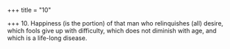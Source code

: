 +++
title = "10"

+++
10. Happiness (is the portion) of that man who relinquishes (all) desire, which fools give up with difficulty, which does not diminish with age, and which is a life-long disease.
